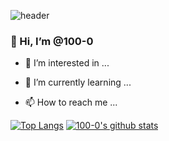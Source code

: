 ![header](https://capsule-render.vercel.app/api?type=wave&color=auto&height=300&section=header&text=capsule%20render&fontSize=90)

### 👋 Hi, I’m @100-0
- 👀 I’m interested in ...


- 🌱 I’m currently learning ...



- 📫 How to reach me ...

<!---
100-0/100-0 is a ✨ special ✨ repository because its `README.md` (this file) appears on your GitHub profile.
You can click the Preview link to take a look at your changes.
--->


[![Top Langs](https://github-readme-stats.vercel.app/api/top-langs/?username=100-0&layout=compact)](https://github.com/anuraghazra/github-readme-stats)
[![100-0's github stats](https://github-readme-stats.vercel.app/api?username=100-0&theme=flag-india&show_icons=true)](https://github.com/anuraghazra/github-readme-stats)
